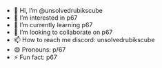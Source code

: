 - 👋 Hi, I’m @unsolvedrubikscube
- 👀 I’m interested in p67
- 🌱 I’m currently learning p67
- 💞️ I’m looking to collaborate on p67
- 📫 How to reach me discord: unsolvedrubikscube
- 😄 Pronouns: p/67
- ⚡ Fun fact: p67

<!---
unsolvedrubikscube/unsolvedrubikscube is a ✨ special ✨ repository because its `README.md` (this file) appears on your GitHub profile.
You can click the Preview link to take a look at your changes.
--->
